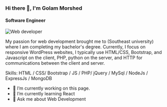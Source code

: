 ### Hi there 👋, I'm Golam Morshed
#### Software Engineer
![Web developer](https://arturssmirnovs.github.io/github-profile-readme-generator/images/banner.png)

My passion for web development brought me to (Southeast university) where I am completing my bachelor's degree.
Currently, I focus on responsive WordPress websites, I typically use HTML/CSS, Bootstrap, and Javascript on the client, PHP, python on the server, and HTTP for communications between the client and server.

Skills: HTML / CSS/ Bootstrap / JS / PHP/ jQuery / MySql / NodeJs / ExpressJs / MongoDB

- 🔭 I’m currently working on this page. 
- 🌱 I’m currently learning React
- 💬 Ask me about Web Development 
